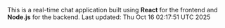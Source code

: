 This is a real-time chat application built using **React** for the frontend and **Node.js** for the backend.
Last updated: Thu Oct 16 02:17:51 UTC 2025

